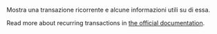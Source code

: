 Mostra una transazione ricorrente e alcune informazioni utili su di essa.

Read more about recurring transactions in [the official documentation](https://firefly-iii.readthedocs.io/en/latest/advanced/recurring.html).